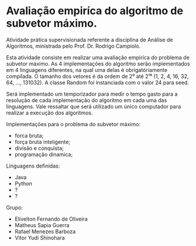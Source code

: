 # Avaliação empiríca do algoritmo de subvetor máximo.
Atividade prática supervisionada referente a disciplina de Análise de Algoritmos, ministrada pelo Prof. Dr. Rodrigo Campiolo.

Esta atividade consiste em realizar uma avaliação empiríca do problema de subvetor máximo. As 4 implementações do algoritmo serão implementados em 4 linguagens diferentes, na qual uma delas é obrigatóriamente compilada. O tamanho dos vetores é da ordem de 2⁰ até 2¹⁶ (1, 2, 4, 16, 32, 64, ..., 131032). A classe Random foi instanciada com o valor 24 para seed.

Será implementado um temporizador para medir o tempo gasto para a resolução de cada implementação do algoritmo em cada uma das linguagens. Vale ressaltar que será utilizado um único computador para realizar a execução dos algoritmos.

Implementações para o problema do subvetor máximo:
- forca bruta;
- força bruta inteligente;
- divisão e conquista;
- programação dinamica;


Linguagens definidas:
- Java
- Python
- ?
- ?


Grupo:
- Elivelton Fernando de Oliveira
- Matheus Sapia Guerra
- Rafael Menezes Barboza
- Vitor Yudi Shinohara

